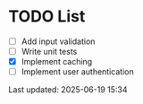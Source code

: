 # TODO List

- [ ] Add input validation
- [ ] Write unit tests
- [x] Implement caching
- [ ] Implement user authentication

Last updated: 2025-06-19 15:34

